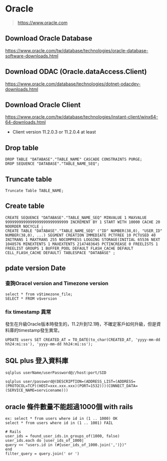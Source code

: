# Oracle
> https://www.oracle.com

## Download Oracle Database
https://www.oracle.com/tw/database/technologies/oracle-database-software-downloads.html

## Download ODAC (Oracle.dataAccess.Client)
https://www.oracle.com/database/technologies/dotnet-odacdev-downloads.html

## Download Oracle Client
https://www.oracle.com/tw/database/technologies/instant-client/winx64-64-downloads.html
- Client version 11.2.0.3 or 11.2.0.4 at least



## Drop table
```
DROP TABLE "DATABASE"."TABLE_NAME" CASCADE CONSTRAINTS PURGE;
DROP SEQUENCE "DATABASE"."TABLE_NAME_SEQ";
```
## Truncate table
```
Truncate Table TABLE_NAME;
```

## Create table
```
CREATE SEQUENCE "DATABASE"."TABLE_NAME_SEQ" MINVALUE 1 MAXVALUE 9999999999999999999999999999 INCREMENT BY 1 START WITH 10000 CACHE 20 NOORDER NOCYCLE ;
CREATE TABLE "DATABASE"."TABLE_NAME_SEQ" ("ID" NUMBER(38,0), "USER_ID" NUMBER(38,0), ...) SEGMENT CREATION IMMEDIATE PCTFREE 10 PCTUSED 40 INITRANS 1 MAXTRANS 255 NOCOMPRESS LOGGING STORAGE(INITIAL 65536 NEXT 1048576 MINEXTENTS 1 MAXEXTENTS 2147483645 PCTINCREASE 0 FREELISTS 1 FREELIST GROUPS 1 BUFFER_POOL DEFAULT FLASH_CACHE DEFAULT CELL_FLASH_CACHE DEFAULT) TABLESPACE "DATABASE" ;
```

## pdate version Date
### 查詢Oracel version and Timezone version
```
select * from v$timezone_file;
SELECT * FROM v$version
```
### fix timestamp 異常
發生在升級Oracle版本時發生的，11.2升到12.1時，不確定客戶如何升級，但是資料庫的timestamp發生異常。
```
UPDATE users SET CREATED_AT = TO_DATE(to_char(CREATED_AT, 'yyyy-mm-dd hh24:mi:ss'), 'yyyy-mm-dd hh24:mi:ss');
```

## SQL plus 登入資料庫
```
sqlplus userName/userPassword@//host:port/SID

sqlplus user/password@(DESCRIPTION=(ADDRESS_LIST=(ADDRESS=(PROTOCOL=TCP)(HOST=xxx.xxx.xxx)(PORT=1532)))(CONNECT_DATA=(SERVICE_NAME=servicename)))
```

## oracle 條件數量不能超過1000個 with rails
```
ex: select * from users where id in (1 .. 1000) OK
select * from users where id in (1 .. 1001) FAIL

# Rails
user_ids = found_user_ids.in_groups_of(1000, false)
user_ids.each do |user_ids_of_1000|
query << "users.id in (#{user_ids_of_1000.join(',')})"
end
filter_query = query.join(' or ')
```
